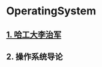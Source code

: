 # OperatingSystem

## [1. 哈工大李治军](https://github.com/niu0217/OperatingSystem/blob/main/HGDLZJ/Readme.md)

## 2. 操作系统导论

